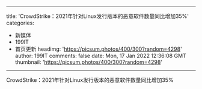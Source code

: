 
---
title: 'CrowdStrike：2021年针对Linux发行版本的恶意软件数量同比增加35%'
categories: 
 - 新媒体
 - 199IT
 - 首页更新
headimg: 'https://picsum.photos/400/300?random=4298'
author: 199IT
comments: false
date: Mon, 17 Jan 2022 12:36:08 GMT
thumbnail: 'https://picsum.photos/400/300?random=4298'
---

<div>   
CrowdStrike：2021年针对Linux发行版本的恶意软件数量同比增加35%  
</div>
            